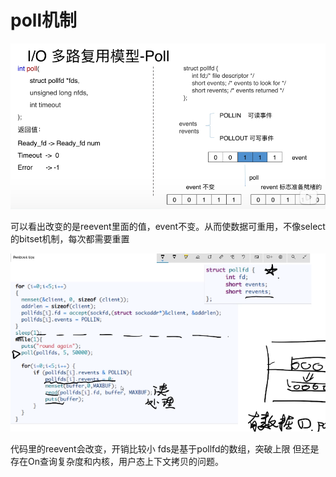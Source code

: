 # poll机制
![](./pictures/poll.png)

可以看出改变的是reevent里面的值，event不变。从而使数据可重用，不像select的bitset机制，每次都需要重置

![](./pictures/poll%E4%BB%A3%E7%A0%81.png)

代码里的reevent会改变，开销比较小
fds是基于pollfd的数组，突破上限
但还是存在On查询复杂度和内核，用户态上下文拷贝的问题。

